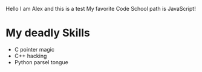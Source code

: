 Hello I am Alex and this is a test
My favorite Code School path is JavaScript!

# My deadly Skills

* C pointer magic
* C++ hacking
* Python parsel tongue
